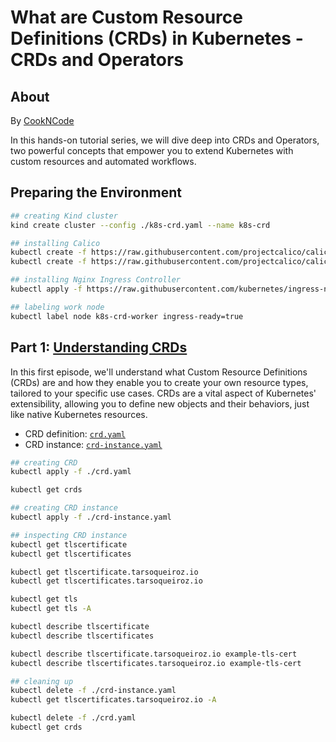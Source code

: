 # What are Custom Resource Definitions (CRDs) in Kubernetes - CRDs and Operators

## About

By [CookNCode](https://www.youtube.com/@cookncode)

In this hands-on tutorial series, we will dive deep into CRDs and Operators, two powerful concepts that empower you to extend Kubernetes with custom resources and automated workflows.

## Preparing the Environment

```bash
## creating Kind cluster
kind create cluster --config ./k8s-crd.yaml --name k8s-crd

## installing Calico
kubectl create -f https://raw.githubusercontent.com/projectcalico/calico/v3.26.1/manifests/tigera-operator.yaml
kubectl create -f https://raw.githubusercontent.com/projectcalico/calico/v3.26.1/manifests/custom-resources.yaml

## installing Nginx Ingress Controller
kubectl apply -f https://raw.githubusercontent.com/kubernetes/ingress-nginx/main/deploy/static/provider/kind/deploy.yaml

## labeling work node
kubectl label node k8s-crd-worker ingress-ready=true
```

## Part 1: [Understanding CRDs](https://www.youtube.com/watch?v=TScDYMym7LA)

In this first episode, we'll understand what Custom Resource Definitions (CRDs) are and how they enable you to create your own resource types, tailored to your specific use cases.
CRDs are a vital aspect of Kubernetes' extensibility, allowing you to define new objects and their behaviors, just like native Kubernetes resources.

- CRD definition: [`crd.yaml`](./crd.yaml)
- CRD instance: [`crd-instance.yaml`](./crd-instance.yaml)

```bash
## creating CRD
kubectl apply -f ./crd.yaml 

kubectl get crds

## creating CRD instance
kubectl apply -f ./crd-instance.yaml

## inspecting CRD instance
kubectl get tlscertificate
kubectl get tlscertificates

kubectl get tlscertificate.tarsoqueiroz.io
kubectl get tlscertificates.tarsoqueiroz.io

kubectl get tls
kubectl get tls -A

kubectl describe tlscertificate
kubectl describe tlscertificates

kubectl describe tlscertificate.tarsoqueiroz.io example-tls-cert
kubectl describe tlscertificates.tarsoqueiroz.io example-tls-cert

## cleaning up
kubectl delete -f ./crd-instance.yaml 
kubectl get tlscertificates.tarsoqueiroz.io -A

kubectl delete -f ./crd.yaml 
kubectl get crds
```
